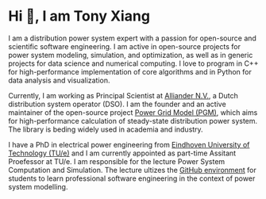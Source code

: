 # Hi 👋, I am Tony Xiang

I am a distribution power system expert with a passion for open-source and scientific software engineering. I am active in open-source projects for power system modeling, simulation, and optimization, as well as in generic projects for data science and numerical computing. I love to program in C++ for high-performance implementation of core algorithms and in Python for data analysis and visualization.

Currently, I am working as Principal Scientist at [Alliander N.V.](https://github.com/alliander-opensource), a Dutch distribution system operator (DSO). I am the founder and an active maintainer of the open-source project [Power Grid Model (PGM)](https://github.com/PowerGridModel), which aims for high-performance calculation of steady-state distribution power system. The library is beding widely used in academia and industry.

I have a PhD in electrical power engineering from [Eindhoven University of Technology (TU/e)](https://github.com/EES-TUe) and I am currently appointed as part-time Assitant Proefessor at TU/e. I am responsible for the lecture Power System Computation and Simulation. The lecture ultizes the [GitHub environment](https://github.com/tue-ees-5xwg0) for students to learn professional software engineering in the context of power system modelling.